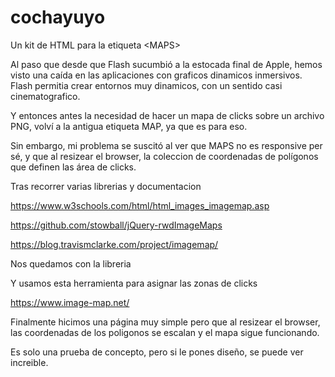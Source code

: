 # cochayuyo
Un kit de HTML para la etiqueta &lt;MAPS>

Al paso que desde que Flash sucumbió  a la estocada final de Apple, hemos visto una caída en las aplicaciones con graficos dinamicos inmersivos. Flash permitia crear entornos muy dinamicos, con un sentido casi cinematografico.

Y entonces antes la necesidad de hacer un mapa de clicks sobre un archivo PNG, volví a la antigua etiqueta MAP, ya que es para eso.

Sin embargo, mi problema se suscitó al ver que MAPS no es responsive per sé, y que al resizear el browser, la coleccion de coordenadas de polígonos que definen las área de clicks.

Tras recorrer varias librerias y documentacion

https://www.w3schools.com/html/html_images_imagemap.asp

https://github.com/stowball/jQuery-rwdImageMaps

https://blog.travismclarke.com/project/imagemap/

Nos quedamos con la libreria 

Y usamos esta herramienta para asignar las zonas de clicks

https://www.image-map.net/


Finalmente hicimos una página muy simple pero que al resizear el browser, las coordenadas de los poligonos se escalan y el mapa sigue funcionando.

Es solo una prueba de concepto, pero si le pones diseño, se puede ver increible.
